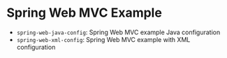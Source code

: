 # Spring Web MVC Example

- `spring-web-java-config`: Spring Web MVC example Java configuration
- `spring-web-xml-config`: Spring Web MVC example with XML configuration

